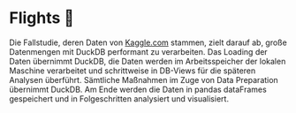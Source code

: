 # Flights 🛫
Die Fallstudie, deren Daten von [Kaggle.com](https://www.kaggle.com/datasets/yuanyuwendymu/airline-delay-and-cancellation-data-2009-2018?select=2014.csv) stammen, zielt darauf ab, große Datenmengen mit DuckDB performant zu verarbeiten. Das Loading der Daten übernimmt DuckDB, die Daten werden im Arbeitsspeicher der lokalen Maschine verarbeitet und schrittweise in DB-Views für die späteren Analysen überführt. Sämtliche Maßnahmen im Zuge von Data Preparation übernimmt DuckDB. Am Ende werden die Daten in pandas dataFrames gespeichert und in Folgeschritten analysiert und visualisiert.
